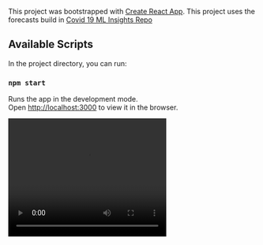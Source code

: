 This project was bootstrapped with [Create React App](https://github.com/facebook/create-react-app). This project uses the forecasts build in [Covid 19 ML Insights Repo](https://github.com/Abiaina/Covid-19-ML-Insights)

## Available Scripts

In the project directory, you can run:

### `npm start`

Runs the app in the development mode.<br />
Open [http://localhost:3000](http://localhost:3000) to view it in the browser.

<video width="320" height="240" controls>
  <source src="Screen Recording 2020-09-19 at 10.13.21 PM.mov" type="video/mp4">
</video>
